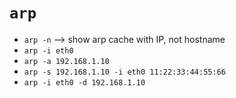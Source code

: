 
# `arp`
* `arp -n` --> show arp cache with IP, not hostname
* `arp -i eth0`
* `arp -a 192.168.1.10`
* `arp -s 192.168.1.10 -i eth0 11:22:33:44:55:66`
* `arp -i eth0 -d 192.168.1.10`
